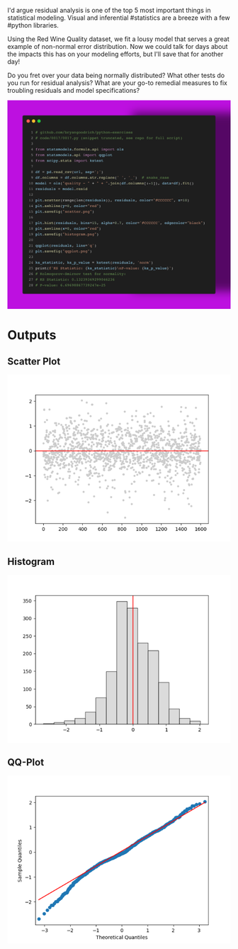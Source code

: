 I'd argue residual analysis is one of the top 5 most important things in statistical modeling. Visual and inferential #statistics are a breeze with a few #python libraries. 

Using the Red Wine Quality dataset, we fit a lousy model that serves a great example of non-normal error distribution. Now we could talk for days about the impacts this has on your modeling efforts, but I'll save that for another day!

Do you fret over your data being normally distributed? What other tests do you run for residual analysis? What are your go-to remedial measures to fix troubling residuals and model specifications? 

<img src="../../static/0017.png" />

# Outputs

## Scatter Plot
<img src="scatter.png" />

## Histogram
<img src="histogram.png" />

## QQ-Plot
<img src="qqplot.png" />
